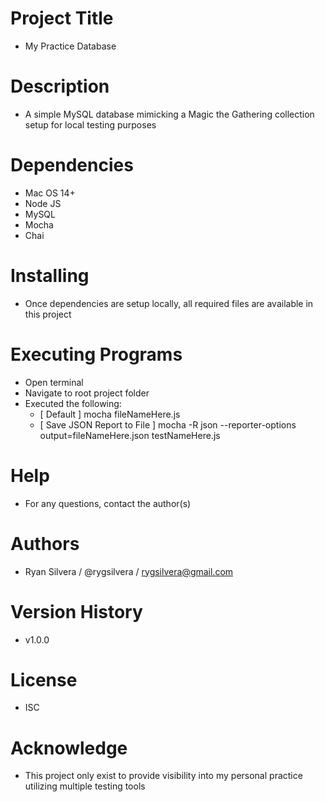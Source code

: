 # Project Title
* My Practice Database

# Description
* A simple MySQL database mimicking a Magic the Gathering collection setup for local testing purposes

# Dependencies
* Mac OS 14+
* Node JS
* MySQL
* Mocha
* Chai

# Installing
* Once dependencies are setup locally, all required files are available in this project

# Executing Programs
* Open terminal
* Navigate to root project folder
* Executed the following:
    * [ Default ] mocha fileNameHere.js
    * [ Save JSON Report to File ] mocha -R json --reporter-options output=fileNameHere.json testNameHere.js 

# Help
* For any questions, contact the author(s)

# Authors
* Ryan Silvera / @rygsilvera / rygsilvera@gmail.com

# Version History
* v1.0.0

# License
* ISC

# Acknowledge
* This project only exist to provide visibility into my personal practice utilizing multiple testing tools